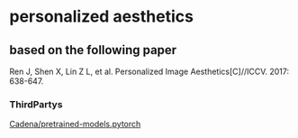 # personalized aesthetics

## based on the following paper
Ren J, Shen X, Lin Z L, et al. Personalized Image Aesthetics[C]//ICCV. 2017: 638-647.

### ThirdPartys
[Cadena/pretrained-models.pytorch](http://www.github.com/Cadene/pretrained-models.pytorch)
